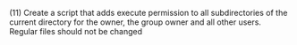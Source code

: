 (11) Create a script that adds execute permission to all subdirectories of the current directory for the owner, the group owner and all other users. Regular files should not be changed
